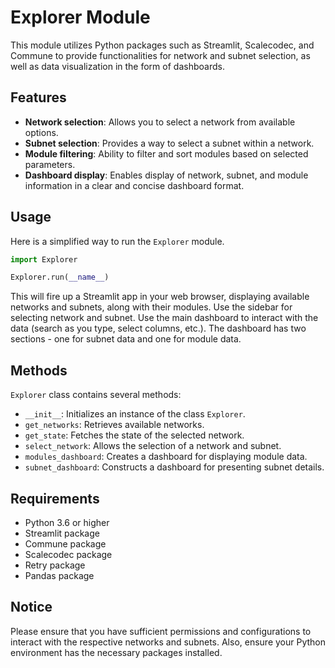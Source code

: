 # Explorer Module

This module utilizes Python packages such as Streamlit, Scalecodec, and Commune to provide functionalities for network and subnet selection, as well as data visualization in the form of dashboards.

## Features

- **Network selection**: Allows you to select a network from available options.
- **Subnet selection**: Provides a way to select a subnet within a network.
- **Module filtering**: Ability to filter and sort modules based on selected parameters.
- **Dashboard display**: Enables display of network, subnet, and module information in a clear and concise dashboard format.

## Usage

Here is a simplified way to run the `Explorer` module.

```python
import Explorer

Explorer.run(__name__)
```
This will fire up a Streamlit app in your web browser, displaying available networks and subnets, along with their modules. Use the sidebar for selecting network and subnet. Use the main dashboard to interact with the data (search as you type, select columns, etc.). The dashboard has two sections - one for subnet data and one for module data.

## Methods

`Explorer` class contains several methods:
- `__init__`: Initializes an instance of the class `Explorer`.
- `get_networks`: Retrieves available networks.
- `get_state`: Fetches the state of the selected network.
- `select_network`: Allows the selection of a network and subnet.
- `modules_dashboard`: Creates a dashboard for displaying module data.
- `subnet_dashboard`: Constructs a dashboard for presenting subnet details.

## Requirements

- Python 3.6 or higher
- Streamlit package
- Commune package
- Scalecodec package
- Retry package
- Pandas package

## Notice

Please ensure that you have sufficient permissions and configurations to interact with the respective networks and subnets. Also, ensure your Python environment has the necessary packages installed.